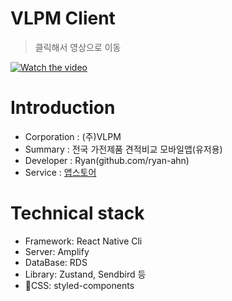 # VLPM Client
> 클릭해서 영상으로 이동

[![Watch the video](https://platform-client-release.s3.ap-northeast-2.amazonaws.com/temp/vlpm.png)](https://youtu.be/-XkDzxSvvK8)

# Introduction

- Corporation : (주)VLPM
- Summary : 전국 가전제품 견적비교 모바일앱(유저용)
- Developer : Ryan(github.com/ryan-ahn)
- Service : [앱스토어](https://play.google.com/store/apps/details?id=com.vlpmclientsrelease&hl=ko-KR)

# Technical stack

- Framework: React Native Cli
- Server: Amplify
- DataBase: RDS
- Library: Zustand, Sendbird 등
- CSS: styled-components

